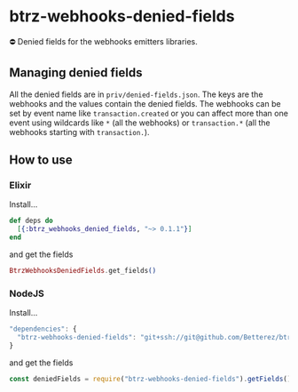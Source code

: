 # btrz-webhooks-denied-fields
:no_entry: Denied fields for the webhooks emitters libraries.

## Managing denied fields
All the denied fields are in `priv/denied-fields.json`.
The keys are the webhooks and the values contain the denied fields.
The webhooks can be set by event name like `transaction.created` or you can affect more than one event using wildcards like `*` (all the webhooks) or `transaction.*` (all the webhooks starting with `transaction.`).

## How to use

### Elixir
Install...
```elixir
def deps do
  [{:btrz_webhooks_denied_fields, "~> 0.1.1"}]
end
```
and get the fields
```elixir
BtrzWebhooksDeniedFields.get_fields()
```

### NodeJS
Install...
```javascript
"dependencies": {
  "btrz-webhooks-denied-fields": "git+ssh://git@github.com/Betterez/btrz-webhooks-denied-fields.git#master"
}
```
and get the fields
```javascript
const deniedFields = require("btrz-webhooks-denied-fields").getFields();
```